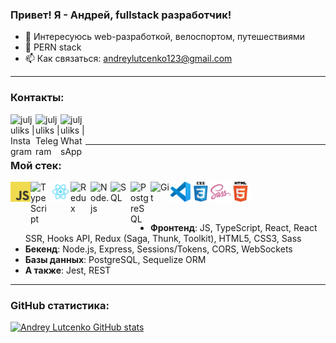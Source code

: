 ### Привет! Я - Андрей, fullstack разработчик!

- 👀 Интересуюсь web-разработкой, велоспортом, путешествиями
- :space_invader: PERN stack
- 📫 Как связаться: andreylutcenko123@gmail.com

---
### Контакты:

[<img align="left" alt="juljuliks | Instagram" width="40px" src="https://upload.wikimedia.org/wikipedia/commons/thumb/f/f3/VK_Compact_Logo_%282021-present%29.svg/1200px-VK_Compact_Logo_%282021-present%29.svg.png" />][vkontakte]
[<img align="left" alt="juljuliks | Telegram" width="40px" src="https://img.icons8.com/fluency/48/000000/telegram-app.png"/>][telegram]
[<img align="left" alt="juljuliks | WhatsApp" width="40px" src="https://img.icons8.com/color/48/000000/whatsapp.png" />][whatsapp]

<br/>
<br/>

---
### Мой стек:

[<img align="left" alt="JavaScript" width="32px" src="https://raw.githubusercontent.com/github/explore/80688e429a7d4ef2fca1e82350fe8e3517d3494d/topics/javascript/javascript.png" />][git]
[<img align="left" alt="TypeScript" width="32px" src="https://img.icons8.com/color/48/000000/typescript.png"/>][git]
[<img align="left" alt="React" width="32px" src="https://raw.githubusercontent.com/github/explore/80688e429a7d4ef2fca1e82350fe8e3517d3494d/topics/react/react.png" />][git]
[<img align="left" alt="Redux"  width="32px" src="https://img.icons8.com/color/48/000000/redux.png"/>][git]
[<img align="left" alt="Node.js" width="32px" src="https://web-creator.ru/uploads/Page/22/nodejs.svg" />][git]
[<img align="left" alt="SQL" width="32px" src="https://img.icons8.com/color-glass/48/000000/sql.png"/>][git]
[<img align="left" alt="PostgreSQL" width="32px" src="https://img.icons8.com/color/50/000000/postgreesql.png"/>][git]
[<img align="left" alt="Git" width="32px" src="https://img.icons8.com/color/48/000000/git.png"/>][git]
[<img align="left" alt="Visual Studio Code" width="32px" src="https://raw.githubusercontent.com/github/explore/80688e429a7d4ef2fca1e82350fe8e3517d3494d/topics/visual-studio-code/visual-studio-code.png" />][git]
[<img align="left" alt="CSS3" width="32px" src="https://raw.githubusercontent.com/github/explore/80688e429a7d4ef2fca1e82350fe8e3517d3494d/topics/css/css.png" />][git]
[<img align="left" alt="Sass" width="32px" src="https://raw.githubusercontent.com/github/explore/80688e429a7d4ef2fca1e82350fe8e3517d3494d/topics/sass/sass.png" />][git]
[<img align="left" alt="HTML5" width="32px" src="https://raw.githubusercontent.com/github/explore/80688e429a7d4ef2fca1e82350fe8e3517d3494d/topics/html/html.png" />][git]

<br/>
<br/>
<br/>

- **Фронтенд**: JS, TypeScript, React, React SSR, Hooks API, Redux (Saga, Thunk, Toolkit), HTML5, CSS3, Sass
- **Бекенд**: Node.js, Express, Sessions/Tokens, CORS, WebSockets
- **Базы данных**: PostgreSQL, Sequelize ORM
- **A также**: Jest, REST


---
### GitHub cтатистика:
[![Andrey Lutcenko GitHub stats](https://github-readme-stats.vercel.app/api?username=andreylutz&hide=issues&count_private=true&show_icons=true&theme=nightowl)](https://github.com/andreylutz)

[vkontakte]: https://vk.com/andrey_lutcenko
[whatsapp]: https://wa.me/79001215204
[telegram]: https://t.do.ru/@Andrey_Lucenko
[git]: https://github.com/andreylutz
